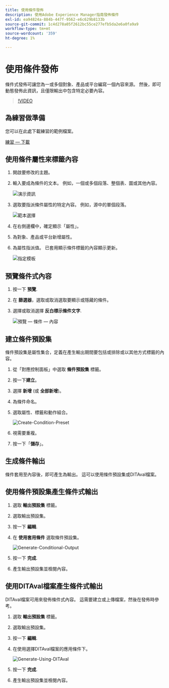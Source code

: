```yaml
---
title: 使用條件發佈
description: 使用Adobe Experience Manager指南發佈條件
exl-id: ea94824a-884b-447f-9562-e6c629b8133b
source-git-commit: 1c4d278a05f2612bc55ce277efb5da2e6a0fa9a9
workflow-type: tm+mt
source-wordcount: '359'
ht-degree: 1%

---
```


# 使用條件發佈

條件式發佈可讓您為一或多個對象、產品或平台編寫一個內容來源。 然後，即可動態發佈此資訊，且僅限輸出中包含特定必要內容。

>[!VIDEO](https://video.tv.adobe.com/v/339041?quality=12&learn=on)

## 為練習做準備

您可以在此處下載練習的範例檔案。

[練習 — 下載](assets/exercises/publishing-with-conditions.zip)

## 使用條件屬性來標籤內容

1. 開啟要修改的主題。

2. 輸入要成為條件的文本。 例如，一個或多個段落、整個表、圖或其他內容。

   ![演示資訊](images/presenting-info.png)

3. 選取要指派條件屬性的特定內容。 例如，源中的單個段落。

   ![範本選擇](images/template-choice.png)

4. 在右側邊欄中，確定顯示「屬性」。

5. 為對象、產品或平台新增屬性。

6. 為屬性指派值。 已套用顯示條件標籤的內容顯示更新。

   ![指定模板](images/specify-template.png)

## 預覽條件式內容

1. 按一下 **預覽**.

2. 在 **篩選器**，選取或取消選取要顯示或隱藏的條件。

3. 選擇或取消選擇 **反白標示條件文字**.

   ![預覽 — 條件 — 內容](images/preview-conditional-content.png)

## 建立條件預設集

條件預設集是屬性集合，定義在產生輸出期間要包括或排除或以其他方式標籤的內容。

1. 從「對應控制面板」中選取 **條件預設集** 標籤。

2. 按一下&#x200B;**建立**。

3. 選擇 **新增** (或 **全部新增**)。

4. 為條件命名。

5. 選取屬性、標籤和動作組合。

   ![Create-Condition-Preset](images/create-condition-preset.png)

6. 視需要重複。

7. 按一下「**儲存**」。

## 生成條件輸出

條件套用至內容後，即可產生為輸出。 這可以使用條件預設集或DITAval檔案。

## 使用條件預設集產生條件式輸出

1. 選取 **輸出預設集** 標籤。

2. 選取輸出預設集。

3. 按一下 **編輯**.

4. 在 **使用套用條件** 選取條件預設集。

   ![Generate-Conditional-Output](images/generate-conditional-output.png)

5. 按一下 **完成**.

6. 產生輸出預設集並檢閱內容。

## 使用DITAval檔案產生條件式輸出

DITAval檔案可用來發佈條件式內容。 這需要建立或上傳檔案，然後在發佈時參考。

1. 選取 **輸出預設集** 標籤。

2. 選取輸出預設集。

3. 按一下 **編輯**.

4. 在使用選擇DITAval檔案的應用條件下。

   ![Generate-Using-DITAval](images/generate-using-ditaval.png)

5. 按一下 **完成**.

6. 產生輸出預設集並檢閱內容。
